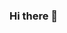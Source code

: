 ### Hi there 👋

<!--
**BejadiRajeshReddy18/BejadiRajeshReddy18** is a ✨ _special_ ✨ repository because its `README.md` (this file) appears on your GitHub profile.

Here are some ideas to get you started:

- 🌱 I’m currently learning Devops
- 👯 I’m looking to collaborate on Devops projects
- 🤔 I’m looking for help with internships and projects
-->
